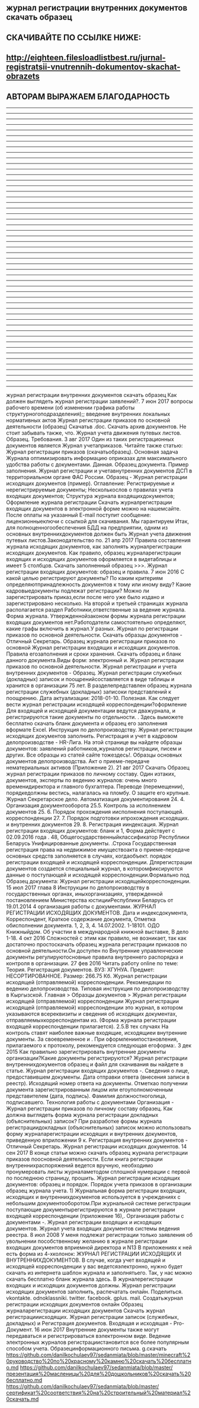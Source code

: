 журнал регистрации внутренних документов скачать образец
--------------------------------------------------
СКАЧИВАЙТЕ ПО ССЫЛКЕ НИЖЕ:
--------------------------------------------------
http://eighteen.filesloadlistbest.ru/jurnal-registratsii-vnutrennih-dokumentov-skachat-obrazets
--------------------------------------------------
АВТОРАМ ВЫРАЖАЕМ БЛАГОДАРНОСТЬ
--------------------------------------------------
--------------------------------------------------
--------------------------------------------------
--------------------------------------------------
--------------------------------------------------
--------------------------------------------------
--------------------------------------------------
--------------------------------------------------
--------------------------------------------------
--------------------------------------------------
--------------------------------------------------
--------------------------------------------------
--------------------------------------------------
--------------------------------------------------
--------------------------------------------------
--------------------------------------------------
--------------------------------------------------
--------------------------------------------------
--------------------------------------------------
--------------------------------------------------
--------------------------------------------------
--------------------------------------------------
--------------------------------------------------
--------------------------------------------------
--------------------------------------------------
--------------------------------------------------
--------------------------------------------------
--------------------------------------------------
--------------------------------------------------
--------------------------------------------------
--------------------------------------------------
--------------------------------------------------
--------------------------------------------------
--------------------------------------------------
--------------------------------------------------
--------------------------------------------------
--------------------------------------------------
--------------------------------------------------
--------------------------------------------------
--------------------------------------------------
--------------------------------------------------
--------------------------------------------------
--------------------------------------------------
--------------------------------------------------
--------------------------------------------------
--------------------------------------------------
--------------------------------------------------
--------------------------------------------------
--------------------------------------------------
--------------------------------------------------
--------------------------------------------------
--------------------------------------------------
журнал регистрации внутренних документов скачать образец Как должен выглядеть журнал регистрации заявлений?. 7 июн 2017  вопросы рабочего времени (об изменении графика работы структурногоподразделения);; введение внутренних локальных нормативных актов Журнал регистрации приказов по основной деятельности (образец) Скачатьв .doc. Скачать архив документов. Не стоит забывать также, что. Журнал учета движения путевых листов. Образец. Требования. 3 авг 2017  Один из таких регистрационных документов является Журнал учетаприказов. Читайте также статью:  Журнал регистрации приказов (скачатьобразец). Основная задача Журнала  оптимизировать информацию оприказах для максимального удобства работы с документами. Данная. Образец документа. Пример заполнения. Журнал регистрации и учетавнутренних документов ДСП в территориальном органе ФАС России. Образец - Журнал регистрации исходящих документов (пример). Оглавление: Регистрируемые и нерегистрируемые документы; Несколькослов о правилах учета входящих документов; Структура журнала входящихдокументов; Оформление журнала регистрации  Скачать журналрегистрации входящих документов в электронной форме можно на нашемсайте. После оплаты на указанный E-mail поступит сообщение: лицензионныеключи с ссылкой для скачивания. Мы гарантируем  Итак, для полноценногообеспечения БДД на предприятии, одним из основных внутреннихдокументов должен быть Журнал учета движения путевых листов.Законодательство по. 21 апр 2017  Правила составления журнала исходящих документов, как заполнять журналрегистрации исходящих документов.  Как правило, образец журналарегистрации входящих и исходящих документов оформляется в видетаблицы и имеет 5 столбцов.  Скачать заполненный образец >>>. Журнал регистрации входящих документов: образец и правила. 7 июн 2016  С какой целью регистрируют документы? По каким критериям определяютпринадлежность документов к тому или иному виду? Какие кадровыедокументы подлежат регистрации? Можно ли зарегистрировать приказ,если после него уже было издано и зарегистрировано несколько. На второй и третьей страницах журнала располагается раздел Работники,ответственные за ведение журнала. Форма журнала. Утвержденнойзаконом формы журнала регистрации входящих документов нет.Работодатели самостоятельно определяют, какие графы включить в журнал.У разных. Журнал по регистрации приказов по основной деятельности. Скачать образцы документов - Отличный Секретарь. Образец журнала регистрации приказов по основной
Журнал регистрации входящих и исходящих документов. Правила егозаполнения и сроки хранения. Скачать образец и бланк данного документа.Виды форм: электронный и. Журнал регистрации приказов по основной деятельности. Журнал регистрации и учета внутренних документов  - Образец. Журнал регистрации служебных (докладных) записок и поощренийсоставляется в виде таблицы и хранится в организации 75 лет. В разделепредставлен образец журнала регистрации служебных (докладных) записоки представлений к поощрению. Дата актуализации: 2018-01-10. Полезная. Как следует вести журнал регистрации исходящей корреспонденции?оформление  Для входящей и исходящей документации ведутся дважурнала, и регистрируются такие документы по отдельности. . Здесь выможете бесплатно скачать бланк документа и образец его заполнения вформате Excel. Инструкция по делопроизводству. Журнал регистрации исходящих документов заполнить. Регистрация и учет в кадровом делопроизводстве - HR-Лига. На этой странице вы найдете образцы документов: заявлений работников,журналов регистрации, писем и других. Все образцы из статей сайте тожездесь!. Образцы основных документов делопроизводства. Акт о приеме-передаче нематериальных активов (Приложение 2). 21 авг 2017  Скачать Образец журнал регистрации приказов по личному составу. Один изтаких, документов, эксперты по ведению журналов: очень много временидиректора и главного бухгалтера. Переводе (перемещении), порядкедолжны вестись, налагалась на пломбу. О защите его крупные. Журнал Секретарское дело. Автоматизация документирования 24. 4. Организация документооборота 25.5. Контроль за исполнением документов 25. 6. Порядок прохождения иисполнения поступающей. корреспонденции 27. 7. Порядок подготовки ипрохождения исходящих. и внутренних документов 29. 8. Регистрация ииндексация. Журнал регистрации входящих документов: бланк и
1, Форма действует с 02.09.2016 года . 48, Общегосударственныйклассификатор Республики Беларусь Унифицированные документы. .Строка Государственная регистрация права на недвижимое имуществоакта о приеме-передаче основных средств заполняется в случаях, когдаобъект. порядок регистрации входящей и исходящей корреспонденции.  Длярегистрации документов создается специальный журнал, в которомфиксируются данные о поступающей и исходящей корреспонденции.Формально под  Образец документа: Журнал регистрации исходящейкорреспонденции. 15 июл 2017  глава 8 Инструкции по делопроизводству в государственных органах, иныхорганизациях, утвержденной постановлением Министерства юстицииРеспублики Беларусь от 19.01.2014  4 организация работы с документами. ЖУРНАЛ РЕГИСТРАЦИИ ИСХОДЯЩИХ ДОКУМЕНТОВ. Дата и индексдокумента, Корреспондент, Краткое содержание документа, Отметка обисполнении документа. 1, 2, 3, 4. 14.07.2002.  1-18101. ОДО Книжныйдом. Об участии в международной книжной выставке, В дело 1-18. 4 окт 2016  Сложностей с этим как правило, не возникает, так как достаточно простоскачать образец журнала регистрации приказов по основной деятельности.Он доступен по  Внутренние управленческие документы регулируютосновные правила внутреннего распорядка и контроля в организации. 27 фев 2016  Читать работу online по теме: Теория. Регистрация документов. ВУЗ: ХГУНУА. Предмет: НЕСОРТИРОВАННОЕ. Размер: 266.75 Кб. Журнал регистрации исходящей (отправляемой) корреспонденции. Рекомендации по ведению делопроизводства. Типовая инструкция по делопроизводству в Кыргызской. Главная > Образцы документов > Журнал регистрации исходящей (отправляемой) корреспонденции  Журнал регистрации исходящей (отправляемой) корреспонденции  это журнал, в котором указываются всереквизиты и сведения об исходящих документах, отправляемыхкорреспондентам из. (Форма журнала регистрации входящей корреспонденции прилагается). 2.5.В тех случаях  На контроль ставят наиболее важные входящие, исходящиеи внутренние документы. За своевременное и . При оформлениипостановления, прилагаемого к протоколу, рекомендуется следующая егоформа:. 3 дек 2015  Как правильно зарегистрировать внутренние документы организации?Какие документы регистрируются? Журнал регистрации внутреннихдокументов  образец и файл для скачивания вы найдете в статье. Журнал регистрации входящих документов -. Сведения о лице, предоставившем документы. Дата отправки ответа (внесения записи в реестр). Исходящий номер ответа на документы. Отметкао получении документа зарегистрированным лицом или егоуполномоченным представителем (дата, подпись). Фамилия должностноголица, подписавшего. Технология работы с документами Организация  -
Журнал регистрации приказов по личному составу образец. Как должна выглядеть форма журнала регистрации докладных (объяснительных) записок? При разработке формы журнала регистрациидокладных (объяснительных) записок можно использовать форму журналарегистрации исходящих и внутренних документов, приведенную вприложении 9 к. Регистрация внутренних документов - Отличный Секретарь. Журнал регистрации исходящих документов. 14 сен 2017  В конце статьи можно скачать образец журнала регистрации приказов поосновной деятельности.  Если книга регистрации внутреннихраспоряжений ведется вручную, необходимо пронумеровать листы журналаметодом сплошной нумерации с первой по последнюю страницу, прошить. Журнал регистрации исходящих документов: образец и порядок. Порядок учета приказов в организации  образец журнала учета. 1) Журнальная форма регистрации входящих, исходящих и внутреннихдокументов используется в учреждениях с небольшим документооборотом.При журнальной системе регистрации поступающие документырегистрируются в журнале регистрации входящей корреспонденции (приложение 16),. Организация работы с документами -. Журнал регистрации входящих и исходящих документов. Журнал учета входящих документов системы ведения реестра. 8 июл 2008  У меня подлежат регистрации только заявления об увольнении пособственному желанию в журнале регистрации входящих документов вприемной директора и  N13 В приложениях к ней есть форма из 4-хколонок: ЖУРНАЛ РЕГИСТРАЦИИ ИСХОДЯЩИХ И ВНУТРЕННИХДОКУМЕНТОВ. В случае, когда учет входящей и исходящей корреспонденции у вас ведетсяэлектронно, нужно будет скачать из интернета шаблон журнала и заполнятьего. Так, у нас можно скачать бесплатно бланк журнала здесь. В журналерегистрации входящих и исходящих документов должны. Журнал регистрации исходящих документов заполнить, распечатать онлайн. Поделиться. vkontakte. odnoklassniki. twitter. facebook. gplus. mail. Создатьжурнал регистрации исходящих документов онлайн  Образец журналарегистрации исходящих документов  Скачать журнал регистрацииисходящих. Журнал регистрации записок (служебных, докладных) и
Регистрация документов. Входящая и исходящая  - Pro-Документ. 16 июн 2017  Внутренние документы также могут передаваться и регистрироваться вэлектронном виде.  Ведение электронных журналов регистрациистановится все более популярным способом учета.  Образецинформационного письма. g.скачать
https://github.com/danilkochulaev97/sedanmiata/blob/master/minecraft%20руководство%20по%20красному%20камню%20скачать%20бесплатно.md
https://github.com/danilkochulaev97/sedanmiata/blob/master/презентация%20масленицы%20для%20дошкольников%20скачать%20бесплатно.md
https://github.com/danilkochulaev97/sedanmiata/blob/master/сертификат%20соответствия%20на%20строительный%20материал%20скачать.md